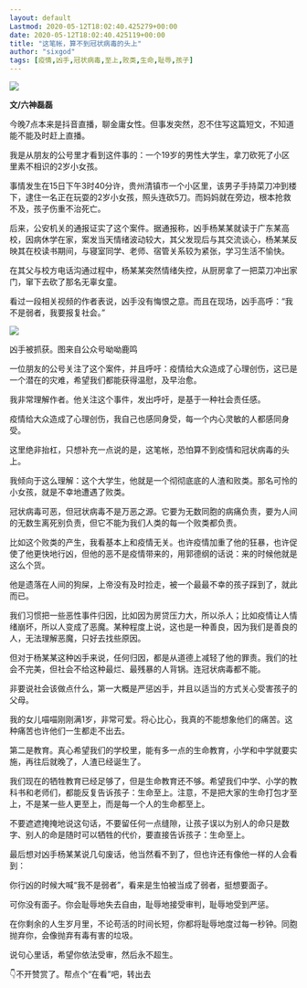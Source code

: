 ```yaml
---
layout: default
Lastmod: 2020-05-12T18:02:40.425279+00:00
date: 2020-05-12T18:02:40.425119+00:00
title: "​这笔帐，算不到冠状病毒的头上"
author: "sixgod"
tags: [疫情,凶手,冠状病毒,至上,败类,生命,耻辱,孩子]
---
```


![](https://images.weserv.nl/?url=https%3A//mmbiz.qpic.cn/mmbiz_jpg/EC7unEiaL8xqMTDic5iahEiaK1T6gKasWPMKfNVUhiaqz7844ufrWx3gicTia8hfmhrjhEos4jgyDpumpMkrDxh4L62Gw/640%3Fwx_fmt%3Djpeg)

  

**文/六神磊磊**

  

今晚7点本来是抖音直播，聊金庸女性。但事发突然，忍不住写这篇短文，不知道能不能及时赶上直播。

  

我是从朋友的公号里才看到这件事的：一个19岁的男性大学生，拿刀砍死了小区里素不相识的2岁小女孩。

  

事情发生在15日下午3时40分许，贵州清镇市一个小区里，该男子手持菜刀冲到楼下，逮住一名正在玩耍的2岁小女孩，照头连砍5刀。而妈妈就在旁边，根本抢救不及，孩子伤重不治死亡。

  

后来，公安机关的通报证实了这个案件。据通报称，凶手杨某某就读于广东某高校，因病休学在家，案发当天情绪波动较大，其父发现后与其交流谈心，杨某某反映其在校读书期间，与寝室同学、老师、宿管关系较为紧张，学习生活不愉快。

  

在其父与校方电话沟通过程中，杨某某突然情绪失控，从厨房拿了一把菜刀冲出家门，窜下去砍了那名无辜女童。

  

看过一段相关视频的作者表说，凶手没有悔恨之意。而且在现场，凶手高呼：“我不是弱者，我要报复社会。”

  

![](https://images.weserv.nl/?url=https%3A//mmbiz.qpic.cn/mmbiz_jpg/EC7unEiaL8xqMTDic5iahEiaK1T6gKasWPMKVcbbLiagUm61QAUEnSOSwVO4vdrGqzVfrQ8JiaJxJ3PGMoKpMI149Jog/640%3Fwx_fmt%3Djpeg)

凶手被抓获。图来自公众号呦呦鹿鸣

  

一位朋友的公号关注了这个案件，并且呼吁：疫情给大众造成了心理创伤，这已是一个潜在的灾难，希望我们都能获得温慰，及早治愈。

  

我非常理解作者。他关注这个事件，发出呼吁，是基于一种社会责任感。

  

疫情给大众造成了心理创伤，我自己也感同身受，每一个内心灵敏的人都感同身受。

  

这里绝非抬杠，只想补充一点说的是，这笔帐，恐怕算不到疫情和冠状病毒的头上。

  

我倾向于这么理解：这个大学生，他就是一个彻彻底底的人渣和败类。那名可怜的小女孩，就是不幸地遭遇了败类。

  

冠状病毒可恶，但冠状病毒不是万恶之源。它要为无数同胞的病痛负责，要为人间的无数生离死别负责，但它不能为我们人类的每一个败类都负责。

  

比如这个败类的产生，我看基本上和疫情无关。也许疫情加重了他的狂暴，也许促使了他更快地行凶，但他的恶不是疫情带来的，用郭德纲的话说：来的时候他就是这么个货。

  

他是遗落在人间的狗屎，上帝没有及时捡走，被一个最最不幸的孩子踩到了，就此而已。

  

我们习惯把一些恶性事件归因，比如因为房贷压力大，所以杀人；比如疫情让人情绪崩坏，所以人变成了恶魔。某种程度上说，这也是一种善良，因为我们是善良的人，无法理解恶魔，只好去找些原因。

  

但对于杨某某这种凶手来说，任何归因，都是从道德上减轻了他的罪责。我们的社会不完美，但社会不给这种最烂、最残暴的人背锅。连冠状病毒都不能。

  

非要说社会该做点什么，第一大概是严惩凶手，并且以适当的方式关心受害孩子的父母。

  

我的女儿喵喵刚刚满1岁，非常可爱。将心比心，我真的不能想象他们的痛苦。这种痛苦也许他们一生都走不出去。

  

第二是教育。真心希望我们的学校里，能有多一点的生命教育，小学和中学就要实施，再往后就晚了，人渣已经诞生了。

  

我们现在的牺牲教育已经足够了，但是生命教育还不够。希望我们中学、小学的教科书和老师们，都能反复告诉孩子：生命至上。注意，不是把大家的生命打包才至上，不是某一些人更至上，而是每一个人的生命都至上。

  

不要遮遮掩掩地说这句话，不要留任何一点缝隙，让孩子误以为别人的命只是数字、别人的命是随时可以牺牲的代价，要直接告诉孩子：生命至上。

  

最后想对凶手杨某某说几句废话，他当然看不到了，但也许还有像他一样的人会看到：

  

你行凶的时候大喊“我不是弱者”，看来是生怕被当成了弱者，挺想要面子。

  

可你没有面子。你会耻辱地失去自由，耻辱地接受审判，耻辱地受到严惩。

  

在你剩余的人生岁月里，不论苟活的时间长短，你都将耻辱地度过每一秒钟。同胞抛弃你，会像抛弃有毒有害的垃圾。

  

说句心里话，希望你依法受审，然后永不超生。

  

  

👇不开赞赏了。帮点个“在看”吧，转出去

